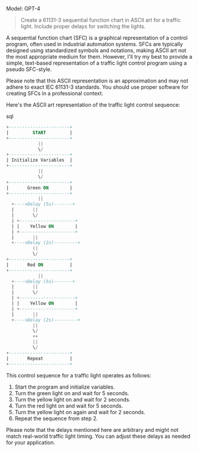Model: GPT-4

> Create a 61131-3 sequential function chart in ASCII art for a traffic light. Include proper delays for switching the lights.

A sequential function chart (SFC) is a graphical representation of a control program, often used in industrial automation systems. SFCs are typically designed using standardized symbols and notations, making ASCII art not the most appropriate medium for them. However, I'll try my best to provide a simple, text-based representation of a traffic light control program using a pseudo SFC-style.

Please note that this ASCII representation is an approximation and may not adhere to exact IEC 61131-3 standards. You should use proper software for creating SFCs in a professional context.

Here's the ASCII art representation of the traffic light control sequence:

sql

```sql
+-----------------------+
|         START         |
+-----------------------+
            ||
            \/
+-----------------------+
| Initialize Variables  |
+-----------------------+
            ||
            \/
+-----------------------+
|       Green ON        |
+-----------------------+
            ||
  +---->Delay (5s)-------+
  |       ||
  |       \/
  | +---------------------+
  | |    Yellow ON        |
  | +---------------------+
  |       ||
  +---->Delay (2s)---------+
          ||
          \/
+-----------------------+
|       Red ON          |
+-----------------------+
            ||
  +---->Delay (5s)-------+
  |       ||
  |       \/
  | +---------------------+
  | |    Yellow ON        |
  | +---------------------+
  |       ||
  +---->Delay (2s)---------+
          ||
          \/
          ++
          ||
          \/
+-----------------------+
|       Repeat          |
+-----------------------+
```

This control sequence for a traffic light operates as follows:

1.  Start the program and initialize variables.
2.  Turn the green light on and wait for 5 seconds.
3.  Turn the yellow light on and wait for 2 seconds.
4.  Turn the red light on and wait for 5 seconds.
5.  Turn the yellow light on again and wait for 2 seconds.
6.  Repeat the sequence from step 2.

Please note that the delays mentioned here are arbitrary and might not match real-world traffic light timing. You can adjust these delays as needed for your application.
